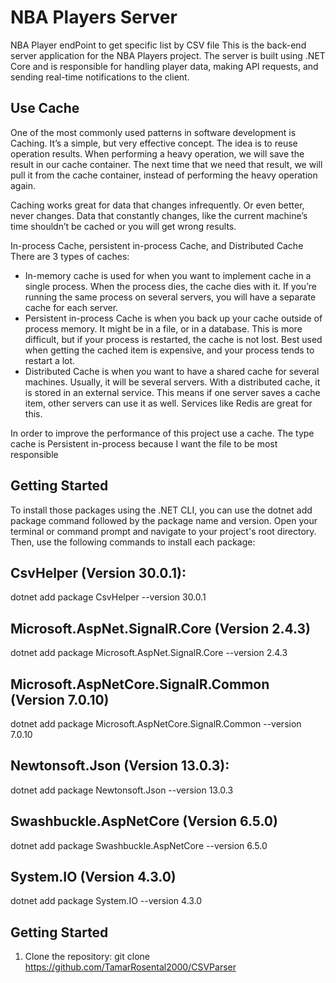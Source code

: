 # NBA Players Server
NBA Player endPoint to get specific list by CSV file 
This is the back-end server application for the NBA Players project. The server is built using .NET Core and is responsible for handling player data, making API requests, and sending real-time notifications to the client.
## Use Cache
One of the most commonly used patterns in software development is Caching. It’s a simple, but very effective concept. The idea is to reuse operation results. When performing a heavy operation, we will save the result in our cache container. The next time that we need that result, we will pull it from the cache container, instead of performing the heavy operation again.

Caching works great for data that changes infrequently. Or even better, never changes. Data that constantly changes, like the current machine’s time shouldn’t be cached or you will get wrong results.

In-process Cache, persistent in-process Cache, and Distributed Cache
There are 3 types of caches:

- In-memory cache is used for when you want to implement cache in a single process. When the process dies, the cache dies with it. If you’re running the same process on several servers, you will have a separate cache for each server.
- Persistent in-process Cache is when you back up your cache outside of process memory. It might be in a file, or in a database. This is more difficult, but if your process is restarted, the cache is not lost. Best used when getting the cached item is expensive, and your process tends to restart a lot.
- Distributed Cache is when you want to have a shared cache for several machines. Usually, it will be several servers. With a distributed cache, it is stored in an external service. This means if one server saves a cache item, other servers can use it as well. Services like Redis are great for this.

In order to improve the performance of this project use a cache. The type cache is Persistent in-process because I want the file to be most responsible 
## Getting Started

To install those packages using the .NET CLI, you can use the dotnet add package command followed by the package name and version. Open your terminal or command prompt and navigate to your project's root directory. Then, use the following commands to install each package:
## CsvHelper (Version 30.0.1):
dotnet add package CsvHelper --version 30.0.1
## Microsoft.AspNet.SignalR.Core (Version 2.4.3)
dotnet add package Microsoft.AspNet.SignalR.Core --version 2.4.3
## Microsoft.AspNetCore.SignalR.Common (Version 7.0.10)
dotnet add package Microsoft.AspNetCore.SignalR.Common --version 7.0.10
## Newtonsoft.Json (Version 13.0.3):
dotnet add package Newtonsoft.Json --version 13.0.3
## Swashbuckle.AspNetCore (Version 6.5.0)
dotnet add package Swashbuckle.AspNetCore --version 6.5.0
## System.IO (Version 4.3.0)
dotnet add package System.IO --version 4.3.0

## Getting Started

1. Clone the repository:
   git clone https://github.com/TamarRosental2000/CSVParser
